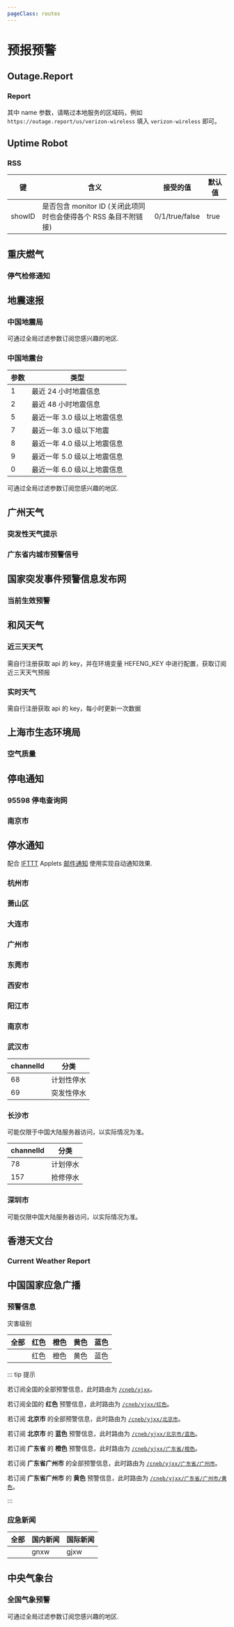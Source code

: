 ```yaml
---
pageClass: routes
---
```


# 预报预警

## Outage.Report

### Report

<Route author="cxumol nczitzk" example="/outagereport/ubisoft/5" path="/outagereport/:name/:count?" :paramsDesc="['服务名称｡ 拼写格式须与 URL 保持一致', '计数门槛｡ 仅当报告停服的人不低于此数量时, 才会写进 RSS']">

其中 name 参数，请略过本地服务的区域码，例如 `https://outage.report/us/verizon-wireless` 填入 `verizon-wireless` 即可｡

</Route>

## Uptime Robot

### RSS

<Route author="Rongronggg9" example="/uptimerobot/rss/u358785-e4323652448755805d668f1a66506f2f" path="/uptimerobot/rss/:id/:routeParams?" :paramsDesc="['RSS URL 的最后一部分 (e.g. 对于 `https://rss.uptimerobot.com/u358785-e4323652448755805d668f1a66506f2f`，为 `u358785-e4323652448755805d668f1a66506f2f`)', '额外参数，请参阅下面的表格']">
<!-- example stolen from https://atlas.eff.org//domains/uptimerobot.com.html -->

| 键     | 含义                                                            | 接受的值       | 默认值 |
| ------ | --------------------------------------------------------------- | -------------- | ------ |
| showID | 是否包含 monitor ID (关闭此项同时也会使得各个 RSS 条目不附链接) | 0/1/true/false | true   |

</Route>

## 重庆燃气

### 停气检修通知

<Route author="Mai19930513" example="/cqgas/tqtz" path="/cqgas/tqtz" radar="1"/>

## 地震速报

### 中国地震局

<Route author="LogicJake" example="/earthquake" path="/earthquake/:region?" :paramsDesc="['区域，0全部，1国内（默认），2国外']" anticrawler="1">

可通过全局过滤参数订阅您感兴趣的地区.

</Route>

### 中国地震台

<Route author="SettingDust" example="/earthquake/ceic/1" path="/earthquake/ceic/:type?" :paramsDesc="['类型，见下表']">

| 参数 | 类型                        |
| ---- | --------------------------- |
| 1    | 最近 24 小时地震信息        |
| 2    | 最近 48 小时地震信息        |
| 5    | 最近一年 3.0 级以上地震信息 |
| 7    | 最近一年 3.0 级以下地震     |
| 8    | 最近一年 4.0 级以上地震信息 |
| 9    | 最近一年 5.0 级以上地震信息 |
| 0    | 最近一年 6.0 级以上地震信息 |

可通过全局过滤参数订阅您感兴趣的地区.

</Route>

## 广州天气

### 突发性天气提示

<Route author="Fatpandac" example="/gov/guangdong/tqyb/tfxtq" path="/gov/guangdong/tqyb/tfxtq"/>

### 广东省内城市预警信号

<Route author="Fatpandac" example="/gov/guangdong/tqyb/sncsyjxh" path="/gov/guangdong/tqyb/sncsyjxh"/>

## 国家突发事件预警信息发布网

### 当前生效预警

<Route author="nczitzk" example="/12379" path="/12379/index"/>

## 和风天气

### 近三天天气

<Route author="Rein-Ou" example="/qweather/3days/广州" path="/qweather/3days/:location" selfhost="1">

需自行注册获取 api 的 key，并在环境变量 HEFENG_KEY 中进行配置，获取订阅近三天天气预报

</Route>

### 实时天气

<Route author="Rein-Ou" example="/qweather/广州" path="/qweather/now/:location" selfhost="1">

需自行注册获取 api 的 key，每小时更新一次数据

</Route>

## 上海市生态环境局

### 空气质量

<Route author="nczitzk" example="/gov/shanghai/sthj" path="/gov/shanghai/sthj"/>

## 停电通知

### 95598 停电查询网

<Route author="mjysci" example="/tingdiantz/95598/hb1/wh/wc/" path="/tingdiantz/95598/:province/:city/:district?" :paramsDesc="['省，2~3位拼音缩写，详情见http://www.sttcq.com/td/', '市，同上', '区，同上']"/>

### 南京市

<Route author="ocleo1" example="/tingdiantz/nanjing" path="/tingdiantz/nanjing"/>

## 停水通知

配合 [IFTTT](https://ifttt.com/) Applets [邮件通知](https://ifttt.com/applets/SEvmDVKY-) 使用实现自动通知效果.

### 杭州市

<Route author="znhocn" example="/tingshuitz/hangzhou" path="/tingshuitz/hangzhou"/>

### 萧山区

<Route author="znhocn" example="/tingshuitz/xiaoshan" path="/tingshuitz/xiaoshan"/>

### 大连市

<Route author="DIYgod" example="/tingshuitz/dalian" path="/tingshuitz/dalian"/>

### 广州市

<Route author="xyqfer" example="/tingshuitz/guangzhou" path="/tingshuitz/guangzhou"/>

### 东莞市

<Route author="victoriqueko" example="/tingshuitz/dongguan" path="/tingshuitz/dongguan"/>

### 西安市

<Route author="ciaranchen" example="/tingshuitz/xian" path="/tingshuitz/xian"/>

### 阳江市

<Route author="ciaranchen" example="/tingshuitz/yangjiang" path="/tingshuitz/yangjiang"/>

### 南京市

<Route author="ocleo1" example="/tingshuitz/nanjing" path="/tingshuitz/nanjing"/>

### 武汉市

<Route author="MoonBegonia" example="/tingshuitz/wuhan" path="/tingshuitz/wuhan/:channelId">

| channelId | 分类       |
| --------- | ---------- |
| 68        | 计划性停水 |
| 69        | 突发性停水 |

</Route>

### 长沙市

<Route author="shansing" example="/tingshuitz/changsha/78" path="/tingshuitz/changsha/:channelId?">

可能仅限于中国大陆服务器访问，以实际情况为准。

| channelId | 分类     |
| --------- | -------- |
| 78        | 计划停水 |
| 157       | 抢修停水 |

</Route>

### 深圳市
<Route author="lilPiper" example="/tingshuitz/shenzhen" path="/tingshuitz/shenzhen">
可能仅限中国大陆服务器访问，以实际情况为准。

## 香港天文台

### Current Weather Report

<Route author="calpa" example="/hko/weather" path="/hko/weather"/>

## 中国国家应急广播

### 预警信息

<Route author="muzea nczitzk" example="/cneb/yjxx" path="/cneb/yjxx/:level?/:province?/:city?" :paramsDesc="['灾害级别，见下表，默认为全部', '省份，默认为空，即全国', '城市，默认为空，即全省']">

灾害级别

| 全部 | 红色 | 橙色 | 黄色 | 蓝色 |
| ---- | ---- | ---- | ---- | ---- |
|      | 红色 | 橙色 | 黄色 | 蓝色 |

::: tip 提示

若订阅全国的全部预警信息，此时路由为 [`/cneb/yjxx`](https://rsshub.app/cneb/yjxx)。

若订阅全国的 **红色** 预警信息，此时路由为 [`/cneb/yjxx/红色`](https://rsshub.app/cneb/yjxx/红色)。

若订阅 **北京市** 的全部预警信息，此时路由为 [`/cneb/yjxx/北京市`](https://rsshub.app/cneb/yjxx/北京市)。

若订阅 **北京市** 的 **蓝色** 预警信息，此时路由为 [`/cneb/yjxx/北京市/蓝色`](https://rsshub.app/cneb/yjxx/北京市/蓝色)。

若订阅 **广东省** 的 **橙色** 预警信息，此时路由为 [`/cneb/yjxx/广东省/橙色`](https://rsshub.app/cneb/yjxx/广东省/橙色)。

若订阅 **广东省广州市** 的全部预警信息，此时路由为 [`/cneb/yjxx/广东省/广州市`](https://rsshub.app/cneb/yjxx/广东省/广州市)。

若订阅 **广东省广州市** 的 **黄色** 预警信息，此时路由为 [`/cneb/yjxx/广东省/广州市/黄色`](https://rsshub.app/cneb/yjxx/广东省/广州市/黄色)。

:::

</Route>

### 应急新闻

<Route author="nczitzk" example="/cneb/yjxw" path="/cneb/yjxw/:category?" :paramsDesc="['分类，见下表，默认为全部']">

| 全部 | 国内新闻 | 国际新闻 |
| ---- | -------- | -------- |
|      | gnxw     | gjxw     |

</Route>

## 中央气象台

### 全国气象预警

<Route author="ylc395" example="/weatheralarm/广东省" path="/weatheralarm/:province?" :paramsDesc="['省份']">

可通过全局过滤参数订阅您感兴趣的地区.

</Route>
